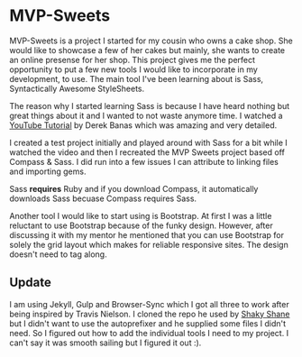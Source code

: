<h1> MVP-Sweets</h1>

<p>MVP-Sweets is a project I started for my cousin who owns a cake shop. She would like to showcase a few of her cakes but
mainly, she wants to create an online presense for her shop. This project gives me the perfect opportunity to put a few 
new tools I would like to incorporate in my development, to use. The main tool I've been learning about is Sass, Syntactically Awesome StyleSheets.</p>

<p>The reason why I started learning Sass is because I have heard nothing but great things about it and I wanted to not waste anymore time. I watched a <a href="https://www.youtube.com/watch?v=wz3kElLbEHE">YouTube Tutorial</a> by Derek Banas which was amazing and very detailed.<p> 

<p>I created a test project initially and played around with Sass for a bit while I watched the video and then I recreated the MVP Sweets project based off Compass & Sass. I did run into a few issues I can attribute to linking files and importing gems.</p>

Sass <strong>requires</strong> Ruby and if you download Compass, it automatically downloads Sass becuase Compass requires Sass.

<p>Another tool I would like to start using is Bootstrap. At first I was a little reluctant to use Bootstrap because of the funky design. However, after discussing it with my mentor he mentioned that you can use Bootstrap for solely the grid layout which makes for reliable responsive sites. The design doesn't need to tag along.</p>
 
 
<h2>Update</h2>
<p>I am using Jekyll, Gulp and Browser-Sync which I got all three to work after being inspired by Travis Nielson. I cloned the repo he used by <a href="https://github.com/shakyShane/jekyll-gulp-sass-browser-sync">Shaky Shane</a> but I didn't want to use the autoprefixer and he supplied some files I didn't need. So I figured out how to add the individual tools I need to my project. I can't say it was smooth sailing but I figured it out :).</p>

